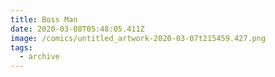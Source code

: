 ```yaml
---
title: Boss Man
date: 2020-03-08T05:48:05.411Z
image: /comics/untitled_artwork-2020-03-07t215459.427.png
tags:
  - archive
---
```



